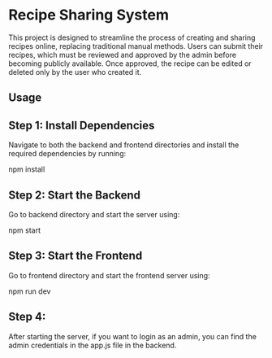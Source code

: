 # Recipe Sharing System

This project is designed to streamline the process of creating and sharing recipes online, replacing traditional manual methods. Users can submit their recipes, which must be reviewed and approved by the admin before becoming publicly available. Once approved, the recipe can be edited or deleted only by the user who created it.

## Usage

## Step 1: Install Dependencies
Navigate to both the backend and frontend directories and install the required dependencies by running:

npm install

## Step 2: Start the Backend
Go to backend directory and start the server using:

npm start

## Step 3: Start the Frontend
Go to frontend directory and start the frontend server using:

npm run dev

## Step 4:
After starting the server, if you want to login as an admin, you can find the admin credentials in the app.js file in the backend.
